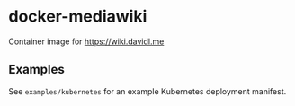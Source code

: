 # docker-mediawiki
Container image for https://wiki.davidl.me

## Examples
See `examples/kubernetes` for an example Kubernetes deployment manifest.